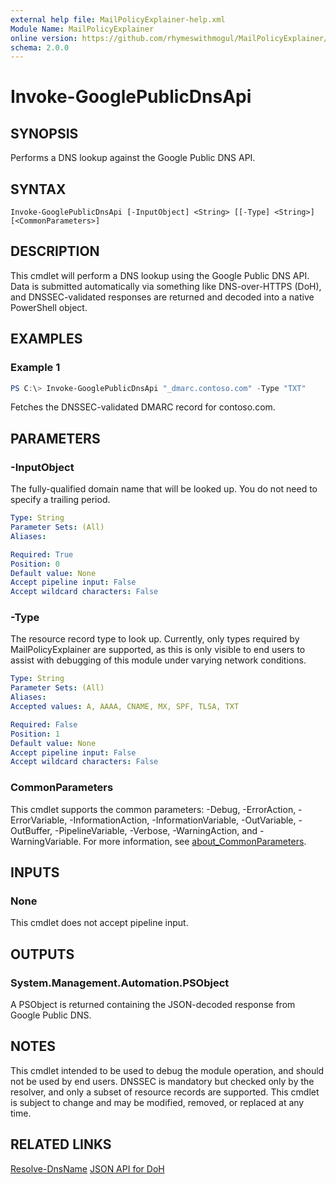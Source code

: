 ```yaml
---
external help file: MailPolicyExplainer-help.xml
Module Name: MailPolicyExplainer
online version: https://github.com/rhymeswithmogul/MailPolicyExplainer/blob/main/man/en-US/Invoke-GooglePublicDnsApi.md
schema: 2.0.0
---
```


# Invoke-GooglePublicDnsApi

## SYNOPSIS
Performs a DNS lookup against the Google Public DNS API.

## SYNTAX

```
Invoke-GooglePublicDnsApi [-InputObject] <String> [[-Type] <String>] [<CommonParameters>]
```

## DESCRIPTION
This cmdlet will perform a DNS lookup using the Google Public DNS API.  Data is submitted automatically via something like DNS-over-HTTPS (DoH), and DNSSEC-validated responses are returned and decoded into a native PowerShell object.

## EXAMPLES

### Example 1
```powershell
PS C:\> Invoke-GooglePublicDnsApi "_dmarc.contoso.com" -Type "TXT"
```

Fetches the DNSSEC-validated DMARC record for contoso.com.

## PARAMETERS

### -InputObject
The fully-qualified domain name that will be looked up.  You do not need to specify a trailing period.

```yaml
Type: String
Parameter Sets: (All)
Aliases:

Required: True
Position: 0
Default value: None
Accept pipeline input: False
Accept wildcard characters: False
```

### -Type
The resource record type to look up.  Currently, only types required by MailPolicyExplainer are supported, as this is only visible to end users to assist with debugging of this module under varying network conditions.

```yaml
Type: String
Parameter Sets: (All)
Aliases:
Accepted values: A, AAAA, CNAME, MX, SPF, TLSA, TXT

Required: False
Position: 1
Default value: None
Accept pipeline input: False
Accept wildcard characters: False
```

### CommonParameters
This cmdlet supports the common parameters: -Debug, -ErrorAction, -ErrorVariable, -InformationAction, -InformationVariable, -OutVariable, -OutBuffer, -PipelineVariable, -Verbose, -WarningAction, and -WarningVariable. For more information, see [about_CommonParameters](http://go.microsoft.com/fwlink/?LinkID=113216).

## INPUTS

### None
This cmdlet does not accept pipeline input.

## OUTPUTS

### System.Management.Automation.PSObject
A PSObject is returned containing the JSON-decoded response from Google Public DNS.

## NOTES
This cmdlet intended to be used to debug the module operation, and should not be used by end users.  DNSSEC is mandatory but checked only by the resolver, and only a subset of resource records are supported.  This cmdlet is subject to change and may be modified, removed, or replaced at any time.

## RELATED LINKS

[Resolve-DnsName]()
[JSON API for DoH](https://developers.google.com/speed/public-dns/docs/doh/json)